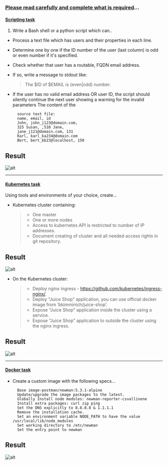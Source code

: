 ### <ins>Please read carefully and complete what is required</ins>...
####  <ins>Scripting task</ins>

1. Write a Bash shell or a python script which can..
* Process a text file which has users and their properties in each line.
* Determine one by one if the ID number of the user (last column) is odd or even number if it's specified. 
* Check whether that user has a routable, FQDN email address.
* If so, write a message to stdout like:

  > The $ID of $EMAIL is (even|odd) number. 
* If the user has no valid email address OR user ID, the script should silently continue the next user 
  showing a warning for the invalid parameters The content of the 

        source text file: 
        name, email, id 
        John, john_j123@domain.com,
        325 Susan, ,510 Jane, 
        jane_j121@domain.com, 131 
        Karl, karl_ka234@domain.com 
        Bert, bert_bb23@localhost, 150 

## Result
![alt](URL "title")


___

#### <ins>Kubernetes task</ins>

Using tools and environments of your choice, create...
* Kubernetes cluster containing: 
    > - One master 
    >- One or more nodes
    >- Access to kubernetes API is restricted to number of IP addresses. 
    >- Document creating of cluster and all needed access rights in git repository. 

## Result
![alt](URL "title")

* On the Kubernetes cluster:
   >- Deploy nginx ingress - https://github.com/kubernetes/ingress-nginx/. 
   >- Deploy "Juice Shop" application, you can use official docker image from ‘bkimminich/juice-shop’. 
   >- Expose “Juice Shop” application inside the cluster using a service. 
   >- Expose “Juice Shop” application to outside the cluster using the nginx ingress.

## Result
![alt](URL "title")



___

#### <ins>Docker task</ins>

* Create a custom image with the following specs...

        Base image-postman/newman:5.3.1-alpine
        Update/upgrade the image packages to the latest.
        Globally Install node modules: newman-reporter-csvallinone
        Install extra packages: curl zip ping
        Set the DNS explicitly to 8.8.8.8 & 1.1.1.1
        Remove the installation cache.
        Set an environment variable NODE_PATH to have the value  /usr/local/lib/node_modules 
        Set working directory to /etc/newman 
        Set the entry point to newman 

## Result
![alt](URL "title")



   
    



